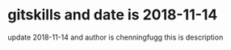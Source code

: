 # gitskills and date is 2018-11-14
update 2018-11-14 and author is chenningfugg
this is description
